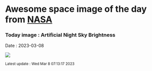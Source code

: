 
# Awesome space image of the day from [NASA](https://api.nasa.gov/)

### Today image : Artificial Night Sky Brightness
Date : 2023-03-08

![](https://apod.nasa.gov/apod/image/2303/WorldSkyBrightness_JpssLorenz_1080.jpg)

<small>Latest update : Wed Mar  8 07:13:17 2023</small>
        